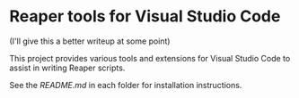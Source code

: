 # Reaper tools for Visual Studio Code

(I'll give this a better writeup at some point)

This project provides various tools and extensions for Visual Studio Code to assist in writing Reaper scripts.

See the _README.md_ in each folder for installation instructions.